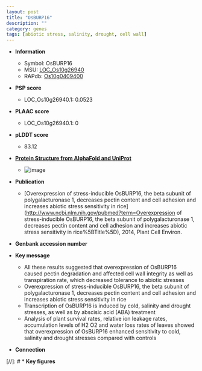 ```yaml
---
layout: post
title: "OsBURP16"
description: ""
category: genes
tags: [abiotic stress, salinity, drought, cell wall]
---
```


* **Information**  
    + Symbol: OsBURP16  
    + MSU: [LOC_Os10g26940](http://rice.plantbiology.msu.edu/cgi-bin/ORF_infopage.cgi?orf=LOC_Os10g26940)  
    + RAPdb: [Os10g0409400](http://rapdb.dna.affrc.go.jp/viewer/gbrowse_details/irgsp1?name=Os10g0409400)  

* **PSP score**  
    + LOC_Os10g26940.1: 0.0523 

* **PLAAC score**  
    + LOC_Os10g26940.1: 0 

* **pLDDT score**
    + 83.12

* **[Protein Structure from AlphaFold and UniProt](https://www.uniprot.org/uniprotkb/Q7XES5/entry#structure)**
    + ![image](https://ricepsp.github.io/images/Q7/AF-Q7XES5-F1.png)

* **Publication**  
    + [Overexpression of stress-inducible OsBURP16, the beta subunit of polygalacturonase 1, decreases pectin content and cell adhesion and increases abiotic stress sensitivity in rice](http://www.ncbi.nlm.nih.gov/pubmed?term=Overexpression of stress-inducible OsBURP16, the beta subunit of polygalacturonase 1, decreases pectin content and cell adhesion and increases abiotic stress sensitivity in rice%5BTitle%5D), 2014, Plant Cell Environ.

* **Genbank accession number**  

* **Key message**  
    + All these results suggested that overexpression of OsBURP16 caused pectin degradation and affected cell wall integrity as well as transpiration rate, which decreased tolerance to abiotic stresses
    + Overexpression of stress-inducible OsBURP16, the beta subunit of polygalacturonase 1, decreases pectin content and cell adhesion and increases abiotic stress sensitivity in rice
    + Transcription of OsBURP16 is induced by cold, salinity and drought stresses, as well as by abscisic acid (ABA) treatment
    + Analysis of plant survival rates, relative ion leakage rates, accumulation levels of H2 O2 and water loss rates of leaves showed that overexpression of OsBURP16 enhanced sensitivity to cold, salinity and drought stresses compared with controls

* **Connection**  

[//]: # * **Key figures**  


